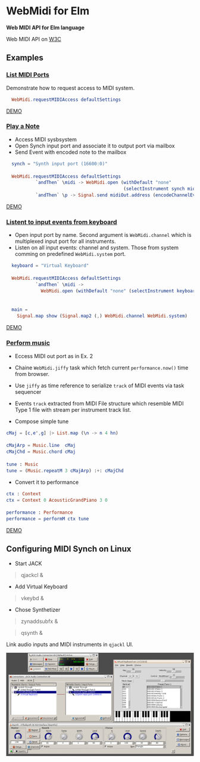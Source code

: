 
# WebMidi for Elm
**Web MIDI API for Elm language**

 Web MIDI API on [W3C](http://webaudio.github.io/web-midi-api/)

## Examples

### [List MIDI Ports](examples/ListMIDIPorts.elm)
   Demonstrate how to request access to MIDI system.

```elm
  WebMidi.requestMIDIAccess defaultSettings
  ```

[DEMO](https://raw.githack.com/ibnHatab/WebMidi/master/demo/ListMIDIPorts.html)

### [Play a Note](examples/PlayNote.elm)

- Access MIDI sysbsystem
- Open Synch input port and associate it to output port via mailbox
- Send Event with encoded note to the mailbox

```elm
  synch = "Synth input port (16600:0)"

  WebMidi.requestMIDIAccess defaultSettings
           `andThen` \midi -> WebMidi.open (withDefault "none"
                                            (selectInstrument synch midi.outputs)) midiOut.signal
           `andThen` \p -> Signal.send midiOut.address (encodeChannelEvent c4on 0)

```

[DEMO](https://raw.githack.com/ibnHatab/WebMidi/master/demo/PlayNote.html)

### [Listent to input events from keyboard](examples/InputEventsFromKbd.elm)
- Open input port by name. Second argument is `WebMidi.channel` which
  is multiplexed input port for all instruments.
- Listen on all input events: channel and system. Those from system comming on predefined `WebMidi.system` port.


```elm
  keyboard = "Virtual Keyboard"

  WebMidi.requestMIDIAccess defaultSettings
           `andThen` \midi ->
             WebMidi.open (withDefault "none" (selectInstrument keyboard midi.inputs)) WebMidi.channel


  main =
    Signal.map show (Signal.map2 (,) WebMidi.channel WebMidi.system)

```

[DEMO](https://raw.githack.com/ibnHatab/WebMidi/master/demo/InputEventsFromKbd.html)

### [Perform music](examples/PerformMusic.elm)

- Eccess MIDI out port as in Ex. 2
- Chaine `WebMidi.jiffy` task which fetch current `performance.now()` time from browser.
- Use `jiffy` as time reference to serialize `track` of MIDI events via task sequencer
- Events `track` extracted from MIDI File structure which resemble
  MIDI Type 1 file with stream per instrument track list.

- Compose simple tune


```elm
cMaj = [c,e',g] |> List.map (\n -> n 4 hn)

cMajArp = Music.line  cMaj
cMajChd = Music.chord cMaj

tune : Music
tune = (Music.repeatM 3 cMajArp) :+: cMajChd

```

- Convert it to performance

```elm
ctx : Context
ctx = Context 0 AcousticGrandPiano 3 0

performance : Performance
performance = performM ctx tune

```

[DEMO](https://raw.githack.com/ibnHatab/WebMidi/master/demo/PerformMusic.html)


## Configuring MIDI Synch on Linux

- Start JACK

> qjackcl &

- Add Virtual Keyboard

> vkeybd &

- Chose Synthetizer

> zynaddsubfx &

> qsynth &


Link audio inputs and MIDI instruments in `qjackl` UI.

![Configure JACK connections](demo/MIDI-on-Linux.png)
